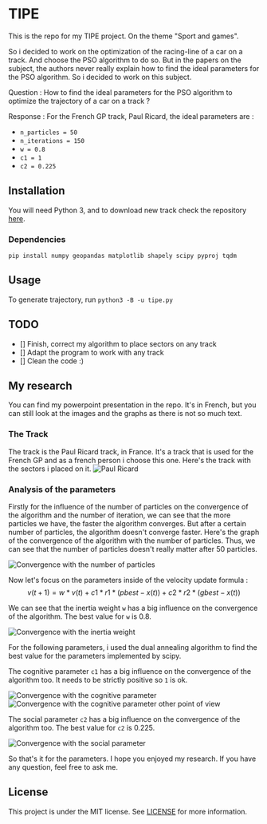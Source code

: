 # TIPE
This is the repo for my TIPE project. On the theme "Sport and games".

So i decided to work on the optimization of the racing-line of a car on a track. And choose the PSO algorithm to do so. But in the papers on the subject, the authors never really explain how to find the ideal parameters for the PSO algorithm. So i decided to work on this subject.

Question : How to find the ideal parameters for the PSO algorithm to optimize the trajectory of a car on a track ?

Response :
For the French GP track, Paul Ricard, the ideal parameters are :
- `n_particles = 50`
- `n_iterations = 150`
- `w = 0.8`
- `c1 = 1`
- `c2 = 0.225`

## Installation

You will need Python 3, and to download new track check the repository [here](https://github.com/bacinger/f1-circuits).



### Dependencies

`pip install numpy geopandas matplotlib shapely scipy pyproj tqdm`

## Usage

To generate trajectory, run `python3 -B -u tipe.py`

## TODO

- [] Finish, correct my algorithm to place sectors on any track
- [] Adapt the program to work with any track
- [] Clean the code :)


## My research

You can find my powerpoint presentation in the repo. It's in French, but you can still look at the images and the graphs as there is not so much text.

### The Track

The track is the Paul Ricard track, in France. It's a track that is used for the French GP and as a french person i choose this one. Here's the track with the sectors i placed on it.
![Paul Ricard](Img/circuit_paul_ricard.png)

### Analysis of the parameters

Firstly for the influence of the number of particles on the convergence of the algorithm and the number of iteration, we can see that the more particles we have, the faster the algorithm converges. But after a certain number of particles, the algorithm doesn't converge faster. Here's the graph of the convergence of the algorithm with the number of particles. Thus, we can see that the number of particles doesn't really matter after 50 particles.

![Convergence with the number of particles](Img/evolution.png)


Now let's focus on the parameters inside of the velocity update formula :
$$ v(t+1) = w * v(t) + c1 * r1 * (pbest - x(t)) + c2 * r2 * (gbest - x(t)) $$

We can see that the inertia weight `w` has a big influence on the convergence of the algorithm. The best value for `w` is 0.8. 

![Convergence with the inertia weight](Img/analyse_w.png)


For the following parameters, i used the dual annealing algorithm to find the best value for the parameters implemented by scipy.

The cognitive parameter `c1` has a big influence on the convergence of the algorithm too. It needs to be strictly positive so `1` is ok. 

![Convergence with the cognitive parameter](Img/analyse_3D.png)
![Convergence with the cognitive parameter other point of view](Img/analyse_3D_1.png)



The social parameter `c2` has a big influence on the convergence of the algorithm too. The best value for `c2` is 0.225. 

![Convergence with the social parameter](Img/analyse_c2.png)

So that's it for the parameters. I hope you enjoyed my research. If you have any question, feel free to ask me.

## License
This project is under the MIT license. See [LICENSE](https://github.com/Xayon98/TIPE/LICENCE) for more information.

